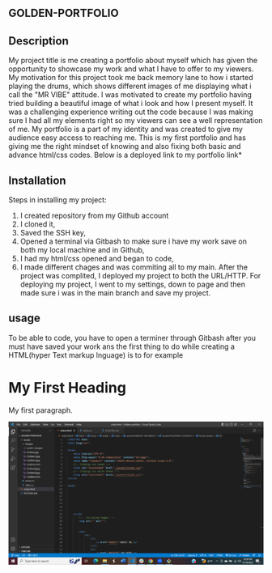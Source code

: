 ## GOLDEN-PORTFOLIO

## Description 

My project title is me creating a portfolio about myself which has given the opportunity to showcase my work and what I have to offer to my viewers. My motivation for this project took me back memory lane to how i started playing the drums, which shows different images of me displaying what i call the "MR VIBE" attitude. I was motivated to create my portfolio having tried building a beautiful image of what i look and how I present myself. It was a challenging experience writing out the code because I was making sure I had all my elements right so my viewers can see a well representation of me.
My portfolio is a part of my identity and was created to give my audience easy access to reaching me.
This is my first portfolio and has giving me the right mindset of knowing and also fixing both basic and advance html/css codes. Below is a deployed link to my portfolio
link*



## Installation

Steps in installing my project: 
1. I created repository from my Github account
2. I cloned it,
3. Saved the SSH key,
4. Opened a terminal via Gitbash to make sure i have my work save on both my local machine and in Github,
5. I had my html/css opened and began to code,
7. I made different chages and was commiting all to my main.
After the project was complited, I deployed my project to both the URL/HTTP. For deploying my project, I went to my settings, down to page and then made sure i was in the main branch and save my project.


## usage

To be able to code, you have to open a terminer through Gitbash after you must have saved your work ans the first thing to do while creating a HTML(hyper Text markup lnguage) is to for example
<!DOCTYPE html>
<html>
<head>
<title>Page Title</title>
</head>
<body>

<h1>My First Heading</h1>
<p>My first paragraph.</p>

</body>
</html>

![Alt text](assets/images/assets/images/Screenshot%20(62).png)




